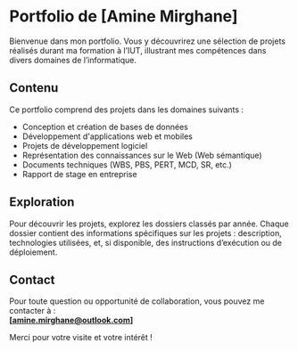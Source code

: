 # Portfolio de [Amine Mirghane]

Bienvenue dans mon portfolio. Vous y découvrirez une sélection de projets réalisés durant ma formation à l’IUT, illustrant mes compétences dans divers domaines de l’informatique.

## Contenu

Ce portfolio comprend des projets dans les domaines suivants :

- Conception et création de bases de données
- Développement d'applications web et mobiles
- Projets de développement logiciel
- Représentation des connaissances sur le Web (Web sémantique)
- Documents techniques (WBS, PBS, PERT, MCD, SR, etc.)
- Rapport de stage en entreprise

## Exploration

Pour découvrir les projets, explorez les dossiers classés par année. Chaque dossier contient des informations spécifiques sur les projets : description, technologies utilisées, et, si disponible, des instructions d’exécution ou de déploiement.

## Contact

Pour toute question ou opportunité de collaboration, vous pouvez me contacter à :  
**[amine.mirghane@outlook.com]**

Merci pour votre visite et votre intérêt !
